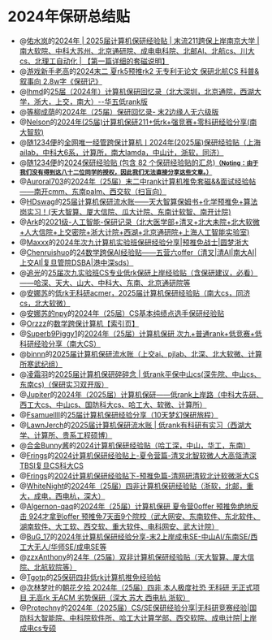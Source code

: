 # 2024年保研总结贴
* @[佑水岚](https://www.zhihu.com/people/yi-qing-nai)的[2024年 | 2025届计算机保研经验贴 | 末流211跨保上岸南京大学 | 南大软院、中科大苏州、北京通研院、成电电科院、北邮AI、北航cs、川大cs、北理工自动化 | 【第一篇详细的套磁说明】](https://zhuanlan.zhihu.com/p/770071908)
* @[游戏新手老高](https://www.zhihu.com/people/97-34-14-78-68)的[2024末二 夏rk5预推rk2 无专利无论文 保研北航CS 科普&叙事向 2.8w字《保研记》](https://zhuanlan.zhihu.com/p/721669410)
* @[lhmd](https://www.zhihu.com/people/li-hun-meng-die)的[25届（2024年）计算机保研回忆录（北大深圳，北京通院，西湖大学，浙大，上交，南大）--华五低rank版](https://zhuanlan.zhihu.com/p/816993503)
* @[等柳成荫](https://www.zhihu.com/people/deng-liu-cheng-yin)的[2024年（25届）保研回忆录- 末2边缘人无六级版](https://zhuanlan.zhihu.com/p/791980186)
* @[Nelson](https://bosswnx.xyz)的[2024年(25届)计算机保研211+低rk+强竞赛+零科研经验分享(南大智软)](https://zhuanlan.zhihu.com/p/764039629)
* @[随1234便](https://www.zhihu.com/people/96b113ef41e7a88601debc45a636dfb6)的[全网唯一经管跨保计算机丨2024年(2025届)保研经验贴（上海ailab，中科大6系，计算所，南大lamda，中山计，浙软，同济）](https://zhuanlan.zhihu.com/p/709985313)
* @[随1234便](https://www.zhihu.com/people/96b113ef41e7a88601debc45a636dfb6)的[2024保研经验贴 (包含 82 个保研经验贴的汇总)](https://www.zhihu.com/collection/967421846?utm_source=qq&utm_medium=social&utm_oi=885488150758191104)<small><u>**（Noting：由于我们没有得到这八十二位同学的授权，因此我们无法直接分享这些文章。）**</u></small>
* @[Auroral703](https://github.com/Auroral703)的[2024年（25届）末二中rank计算机推免套磁&&面试经验帖——南开cmm、东南palm、西交软（扫盲向）](https://zhuanlan.zhihu.com/p/722088790)
* @[HDswag](https://www.zhihu.com/people/swaggyp-79-58)的[25届计算机保研流水账——天大智算保姆书+化学预推免+算法岗实习！(天大智算、厦大信院、瓜大计院、东南计软智、南开计院)](https://zhuanlan.zhihu.com/p/705127447)
* @[Ark](https://www.cnblogs.com/-ark)的[2021级-人工智能-保研记录（北大医学部+清叉+北大未院+北大软微+人大信院+上交密院+浙大计院+西湖+北京通研院+上海人工智能实验室)](https://www.cnblogs.com/-ark/p/18439590)
* @[Maxxx](https://www.zhihu.com/people/jing-yu-yu-yu-kkkk)的[2024年次九计算机实验班保研经验分享|预推免战士|圆梦浙大](https://zhuanlan.zhihu.com/p/778165195)
* @[Chenruishuo](https://github.com/Chenruishuo)的[24数学跨保AI经验贴——五营六offer（清叉|清AI|南大AI|上交AI|复旦管院DSBA|港中深sds）](https://zhuanlan.zhihu.com/p/722033980)
* @[追光](https://github.com/Weistrass)的[25届次九实验班CS专业低rk保研上岸经验贴（含保研建议，必看）——哈深、天大、山大、中科大、东南、北京通研院等](https://zhuanlan.zhihu.com/p/787434682)
* @[安娜苏](https://github.com/Je3ter)的[低rk无科研acmer，2025届计算机保研经验贴（南大cs，同济cs，北大软微）](https://zhuanlan.zhihu.com/p/767565015)
* @[安娜苏的npy](https://github.com/Je3ter)的[2024年（25届）CS基本纯绩点选手保研经验贴](https://zhuanlan.zhihu.com/p/767703181)
* @[Orzzz](https://github.com/Illusionna)的[数学跨保计算机【索引页】](https://www.orzzz.net/directory/about/Undergraduate/PostgraduateRecommendation/index.html)
* @[Superb9Piggy1](https://zhuanlan.zhihu.com/p/790480809)的[2024年（25届）计算机保研 次九+普通rank+低竞赛+低科研经验分享（南大CS）](https://zhuanlan.zhihu.com/p/790480809)
* @[binnn](https://www.zhihu.com/people/w-bei-shang)的[2025届计算机保研流水账（上交ai、pjlab、北深、北大软微、计算所寒武纪组）](https://zhuanlan.zhihu.com/p/762734102)
* @[凌霜羽](https://www.zhihu.com/people/star-85-10-90)的[2025届计算机保研碎碎念 | 低rank平保中山cs(深先院、中山cs、东南cs)（保研实习双开版）](https://zhuanlan.zhihu.com/p/719879083)
* @[Jupiter](https://www.zhihu.com/people/chirs-3-4)的[2024年（2025届）计算机保研——低rank上岸路（中科大先研、西工大cs、中山cs、国防科大cs、哈工大、软微、计算所）](https://zhuanlan.zhihu.com/p/786622126)
* @[Fsamuellll](https://www.zhihu.com/people/fsamuel)的[25届计算机保研经验分享（10天梦幻保研旅程）](https://zhuanlan.zhihu.com/p/708507301)
* @[LawnJerch](https://github.com/Alter-Liu)的[2025届计算机保研流水账 | 低rank有科研有实习（西湖大学、计算所、贵系工程硕博）](https://zhuanlan.zhihu.com/p/796755384)
* @[合金Bunny酱](https://space.bilibili.com/305821778)的[2024计算机保研经验贴（哈工深，中山，华工，东南）](https://www.bilibili.com/opus/982457937753538582)
* @[Frings](https://www.zhihu.com/people/lin-dong-jiang-zhi-91-76)的[2024计算机保研经验贴上-夏令营篇-清叉北智软微人大高瓴清深TBSI复旦CS科大CS](https://zhuanlan.zhihu.com/p/774165680)
* @[Frings](https://www.zhihu.com/people/lin-dong-jiang-zhi-91-76)的[2024计算机保研经验贴下-预推免篇-清网研清软北计软微浙大CS](https://zhuanlan.zhihu.com/p/808810450)
* @[WhiteNight](https://github.com/WhiteNight123)的[2024年（25届）四非计算机保研经验贴（浙软，北邮，重大，成电，西电杭，深大）](https://zhuanlan.zhihu.com/p/808961775)
* @[Algernon-qaq](https://www.zhihu.com/people/a-er-ji-nong-24)的[2024年（25届）计算机保研 夏令营0offer 预推免绝地反击 924才拿到offer 预推免7天面9个院校（武大网安、东南软件、东北软件、湖南软件、大工软、西交软、重大软件、电科网安、武大计院）](https://zhuanlan.zhihu.com/p/809351967)
* @[BuG_17](https://github.com/17BuGs)的[2024年计算机保研经验分享-末2上岸成电SE-中山AI/东南SE/西工大无人/华师SE/成电SE等](https://17bugs.github.io/2024/10/04/tuimian_exp/)
* @[zzxAnthony](https://github.com/zzxAnthony)的[24年（25届）双非计算机保研经验贴（天大智算、厦大信院、北航软院等）](https://zhuanlan.zhihu.com/p/786703194)
* @[Tgotp](https://github.com/Tgotp)的[25保研四非低rk计算机推免经验帖](https://zhuanlan.zhihu.com/p/783162409)
* @[次林梦叶](https://github.com/cilinmengye)的[朝花夕拾 2024年（25届）四非 本人极度社恐 无科研 无正式项目 无高rk 无ACM 劣势保研（深大 苏大 西电杭 浙软）](https://www.cnblogs.com/cilinmengye/p/18448662)
* @[Protechny](https://www.zhihu.com/people/xiang-bei-4-62)的[2024年（2025届）CS/SE保研经验分享|无科研竞赛经验|国防科大智能院、中科院软件所、哈工大计算学部、西交软院、成电计院|上岸成电cs专硕](https://zhuanlan.zhihu.com/p/809858162)
